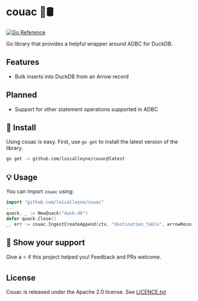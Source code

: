 couac 🦆🛢️ 
===================
[![Go Reference](https://pkg.go.dev/badge/github.com/loicalleyne/couac.svg)](https://pkg.go.dev/github.com/loicalleyne/couac)

Go library that provides a helpful wrapper around ADBC for DuckDB.

## Features 
- Bulk inserts into DuckDB from an Arrow record

## Planned
- Support for other statement operations supported in ADBC

## 🚀 Install

Using couac is easy. First, use `go get` to install the latest version
of the library.

```sh
go get -u github.com/loicalleyne/couac@latest
```

## 💡 Usage

You can import `couac` using:

```go
import "github.com/loicalleyne/couac"
...
quack, _ := NewQuack("duck.db")
defer quack.Close()
_, err := couac.IngestCreateAppend(ctx, "destination_table", arrowRecord)
```

## 💫 Show your support

Give a ⭐️ if this project helped you!
Feedback and PRs welcome.

## License

Couac is released under the Apache 2.0 license. See [LICENCE.txt](LICENCE.txt)